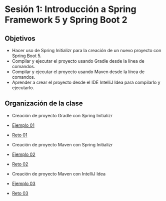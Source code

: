 
# Sesión 1: Introducción a Spring Framework 5 y Spring Boot 2

## Objetivos
- Hacer uso de Spring Initializr para la creación de un nuevo proyecto con Spring Boot 5.
- Compilar y ejecutar el proyecto usando Gradle desde la línea de comandos.
- Compilar y ejecutar el proyecto usando Maven desde la línea de comandos.
- Aprender a crear el proyecto desde el IDE IntelliJ Idea para compilarlo y ejecutarlo.

## Organización de la clase

- Creación de proyecto Gradle con Spring Initializr
 - [Ejemplo 01](Ejemplo-01)
 - [Reto 01](Reto-01)
 
- Creación de proyecto Maven con Spring Initializr
 - [Ejemplo 02](Ejemplo-02)
 - [Reto 02](Reto-02)

- Creación de proyecto Maven con IntelliJ Idea
 - [Ejemplo 03](Ejemplo-03)
 - [Reto 03](Reto-03)
